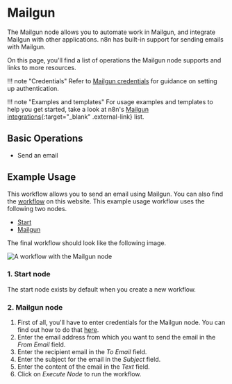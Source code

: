 # Mailgun

The Mailgun node allows you to automate work in Mailgun, and integrate Mailgun with other applications. n8n has built-in support for sending emails with Mailgun. 

On this page, you'll find a list of operations the Mailgun node supports and links to more resources.

!!! note "Credentials"
    Refer to [Mailgun credentials](https://docs.n8n.io/integrations/builtin/credentials/mailgun/) for guidance on setting up authentication. 

!!! note "Examples and templates"
    For usage examples and templates to help you get started, take a look at n8n's [Mailgun integrations](https://n8n.io/integrations/mailgun/){:target="_blank" .external-link} list.


## Basic Operations

- Send an email

## Example Usage

This workflow allows you to send an email using Mailgun. You can also find the [workflow](https://n8n.io/workflows/522) on this website. This example usage workflow uses the following two nodes.

- [Start](/integrations/builtin/core-nodes/n8n-nodes-base.start/)
- [Mailgun]()

The final workflow should look like the following image.

![A workflow with the Mailgun node](/_images/integrations/builtin/app-nodes/mailgun/workflow.png)

### 1. Start node

The start node exists by default when you create a new workflow.

### 2. Mailgun node

1. First of all, you'll have to enter credentials for the Mailgun node. You can find out how to do that [here](/integrations/builtin/credentials/mailgun/).
2. Enter the email address from which you want to send the email in the *From Email* field.
3. Enter the recipient email in the *To Email* field.
4. Enter the subject for the email in the *Subject* field.
5. Enter the content of the email in the *Text* field.
6. Click on *Execute Node* to run the workflow.
